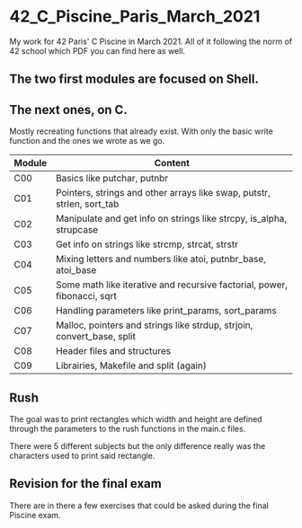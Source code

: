 # 42_C_Piscine_Paris_March_2021

My work for 42 Paris' C Piscine in March 2021.
All of it following the norm of 42 school which PDF you can find here as well.

## The two first modules are focused on Shell.

## The next ones, on C.

Mostly recreating functions that already exist. With only the basic write function and the ones we wrote as we go.

Module | Content
------ | -------
C00 | Basics like putchar, putnbr
C01 | Pointers, strings and other arrays like swap, putstr, strlen, sort_tab
C02 | Manipulate and get info on strings like strcpy, is_alpha, strupcase
C03 | Get info on strings like strcmp, strcat, strstr
C04 | Mixing letters and numbers like atoi, putnbr_base, atoi_base
C05 | Some math like iterative and recursive factorial, power, fibonacci, sqrt
C06 | Handling parameters like print_params, sort_params
C07 | Malloc, pointers and strings like strdup, strjoin, convert_base, split
C08 | Header files and structures
C09 | Librairies, Makefile and split (again)

## Rush

The goal was to print rectangles which width and height are defined through the parameters to the rush functions in the main.c files.

There were 5 different subjects but the only difference really was the characters used to print said rectangle.

## Revision for the final exam

There are in there a few exercises that could be asked during the final Piscine exam.
